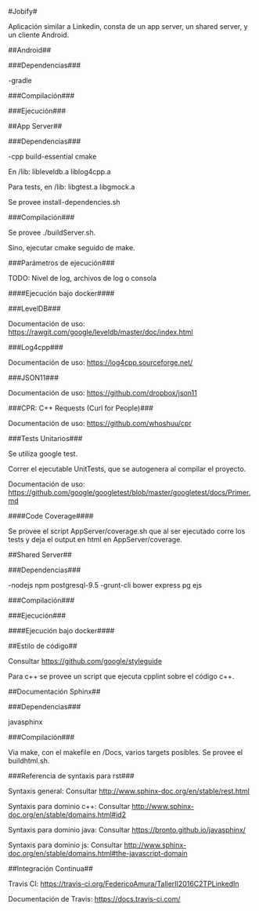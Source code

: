#Jobify#

Aplicación similar a Linkedin, consta de un app server, un shared server, y un cliente Android.

##Android##

###Dependencias###

-gradle

###Compilación###

###Ejecución###

##App Server##

###Dependencias###

-cpp build-essential cmake

En /lib: libleveldb.a liblog4cpp.a

Para tests, en /lib: libgtest.a libgmock.a

Se provee install-dependencies.sh

###Compilación###

Se provee ./buildServer.sh.

Sino, ejecutar cmake seguido de make.

###Parámetros de ejecución###

TODO: Nivel de log, archivos de log o consola

####Ejecución bajo docker####

###LevelDB###

Documentación de uso: https://rawgit.com/google/leveldb/master/doc/index.html

###Log4cpp###

Documentación de uso: https://log4cpp.sourceforge.net/

###JSON11###

Documentación de uso: https://github.com/dropbox/json11

###CPR: C++ Requests (Curl for People)###

Documentación de uso: https://github.com/whoshuu/cpr

###Tests Unitarios###

Se utiliza google test.

Correr el ejecutable UnitTests, que se autogenera al compilar el proyecto.

Documentación de uso: https://github.com/google/googletest/blob/master/googletest/docs/Primer.md

####Code Coverage####

Se provee el script AppServer/coverage.sh que al ser ejecutado corre los tests y deja el output en html en AppServer/coverage. 

##Shared Server##

###Dependencias###

-nodejs npm postgresql-9.5
-grunt-cli bower express pg ejs

###Compilación###

###Ejecución###

####Ejecución bajo docker####

##Estilo de código##

Consultar https://github.com/google/styleguide

Para c++ se provee un script que ejecuta cpplint sobre el código c++.

##Documentación Sphinx##

###Dependencias###

javasphinx

###Compilación###

Via make, con el makefile en /Docs, varios targets posibles.
Se provee el buildhtml.sh.

###Referencia de syntaxis para rst###

Syntaxis general: Consultar http://www.sphinx-doc.org/en/stable/rest.html 

Syntaxis para dominio c++: Consultar http://www.sphinx-doc.org/en/stable/domains.html#id2

Syntaxis para dominio java: Consultar https://bronto.github.io/javasphinx/

Syntaxis para dominio js: Consultar http://www.sphinx-doc.org/en/stable/domains.html#the-javascript-domain

##Integración Continua##

Travis CI: https://travis-ci.org/FedericoAmura/TallerII2016C2TPLinkedIn

Documentación de Travis: https://docs.travis-ci.com/
